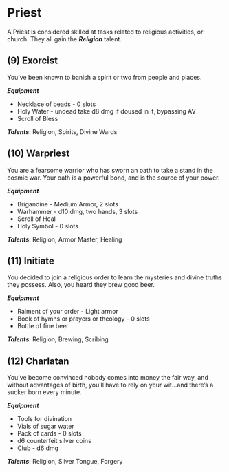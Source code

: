 # Priest
A Priest is considered skilled at tasks related to religious activities, or church. They all gain the ***Religion*** talent.
## (9) Exorcist
You’ve been known to banish a spirit or two from people and places. 

***Equipment***
- Necklace of beads - 0 slots
- Holy Water - undead take d8 dmg if doused in it, bypassing AV
- Scroll of Bless

***Talents***: Religion, Spirits, Divine Wards
## (10) Warpriest
You are a fearsome warrior who has sworn an oath to take a stand in the cosmic war. Your oath is a powerful bond, and is the source of your power.

***Equipment***
- Brigandine - Medium Armor, 2 slots
- Warhammer - d10 dmg, two hands, 3 slots
- Scroll of Heal
- Holy Symbol - 0 slots

***Talents***: Religion, Armor Master, Healing
## (11) Initiate
You decided to join a religious order to learn the mysteries and divine truths they possess. Also, you heard they brew good beer.

***Equipment***
- Raiment of your order - Light armor
- Book of hymns or prayers or theology - 0 slots
- Bottle of fine beer

***Talents***: Religion, Brewing, Scribing
## (12) Charlatan
You’ve become convinced nobody comes into money the fair way, and without advantages of birth, you’ll have to rely on your wit...and there’s a sucker born every minute.

***Equipment***
- Tools for divination
- Vials of sugar water
- Pack of cards - 0 slots
- d6 counterfeit silver coins
- Club - d6 dmg

***Talents***: Religion, Silver Tongue, Forgery